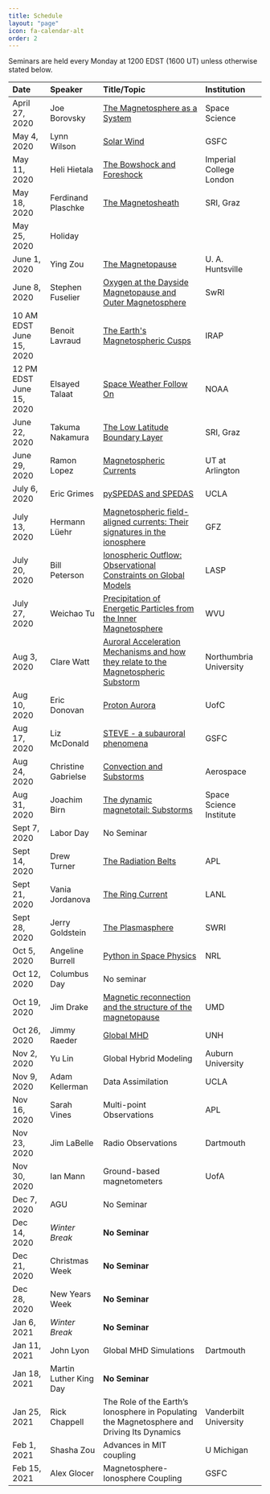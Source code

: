 ```yaml
---
title: Schedule
layout: "page"
icon: fa-calendar-alt
order: 2
---
```


Seminars are held every Monday at 1200 EDST (1600 UT) unless otherwise stated below.

| Date |Speaker | Title/Topic | Institution |
|:-----|:-------|:------|:------------|
| April 27, 2020 | Joe Borovsky | [The Magnetosphere as a System][1] | Space Science |
| May 4, 2020 | Lynn Wilson | [Solar Wind][2] | GSFC |
| May 11, 2020 | Heli Hietala  | [The Bowshock and Foreshock][3] | Imperial College London |
| May 18, 2020 | Ferdinand Plaschke | [The Magnetosheath][4] | SRI, Graz |
| May 25, 2020 | Holiday |  |  |
| June 1, 2020 | Ying Zou | [The Magnetopause][5] | U. A. Huntsville |
| June 8, 2020 | Stephen Fuselier | [Oxygen at the Dayside Magnetopause and Outer Magnetosphere][6] | SwRI |
| 10 AM EDST June 15, 2020 | Benoit Lavraud | [The Earth's Magnetospheric Cusps][7] | IRAP |
| 12 PM EDST June 15, 2020 | Elsayed Talaat | [Space Weather Follow On][8] | NOAA |
| June 22, 2020 | Takuma   Nakamura | [The Low Latitude Boundary Layer][9] | SRI, Graz |
| June 29, 2020 | Ramon Lopez | [Magnetospheric Currents][10] | UT at Arlington |
| July 6, 2020 | Eric Grimes | [pySPEDAS and SPEDAS][11] | UCLA |
| July 13, 2020 | Hermann Lüehr | [Magnetospheric field-aligned currents: Their signatures in the ionosphere][12] | GFZ |
| July 20, 2020 | Bill Peterson | [Ionospheric Outflow: Observational Constraints on Global Models][13] | LASP |
| July 27, 2020 | Weichao Tu | [Precipitation of Energetic Particles from the Inner Magnetosphere][14] | WVU |
| Aug 3, 2020 | Clare Watt | [Auroral Acceleration Mechanisms and how they relate to the Magnetospheric Substorm][15]| Northumbria University |
| Aug 10, 2020 | Eric Donovan | [Proton Aurora][16] | UofC |
| Aug 17, 2020 | Liz McDonald | [STEVE - a subauroral phenomena][17] | GSFC |
| Aug 24, 2020 | Christine Gabrielse | [Convection and Substorms][18] | Aerospace |
| Aug 31, 2020 | Joachim Birn | [The dynamic magnetotail: Substorms][19] | Space Science Institute |
| Sept 7, 2020 | Labor Day | No Seminar |  |
| Sept 14, 2020 | Drew Turner | [The Radiation Belts][20] | APL |
| Sept 21, 2020 | Vania Jordanova | [The Ring Current][21] | LANL |
| Sept 28, 2020 | Jerry Goldstein | [The Plasmasphere][22] | SWRI |
| Oct 5, 2020 | Angeline Burrell | [Python in Space Physics][23] | NRL |
| Oct 12, 2020 | Columbus Day | No seminar |  |
| Oct 19, 2020 | Jim Drake | [Magnetic reconnection and the structure of the magnetopause][24] | UMD |
| Oct 26, 2020 | Jimmy Raeder | [Global MHD][25] | UNH |
| Nov 2, 2020 | Yu Lin | Global Hybrid Modeling | Auburn University |
| Nov 9, 2020 | Adam Kellerman | Data Assimilation | UCLA |
| Nov 16, 2020 | Sarah Vines | Multi-point Observations | APL |
| Nov 23, 2020 | Jim LaBelle | Radio Observations | Dartmouth |
| Nov 30, 2020 | Ian Mann | Ground-based magnetometers | UofA |
| Dec 7, 2020 | AGU | No Seminar |  |
| Dec 14, 2020 | *Winter Break* | **No Seminar** | |
| Dec 21, 2020 | Christmas Week | **No Seminar** | |
| Dec 28, 2020 | New Years Week | **No Seminar** | |
| Jan 6, 2021 | *Winter Break* | **No Seminar**  | |
| Jan 11, 2021 | John Lyon | Global MHD Simulations | Dartmouth |
| Jan 18, 2021 | Martin Luther King Day | **No Seminar** | |
| Jan 25, 2021 | Rick Chappell | The Role of the Earth’s Ionosphere in Populating the Magnetosphere and Driving Its Dynamics | Vanderbilt University |
| Feb 1, 2021 | Shasha Zou | Advances in MIT coupling | U Michigan |
| Feb 15, 2021 | Alex Glocer | Magnetosphere-Ionosphere Coupling | GSFC |


[1]:https://msolss.github.io/MagSeminars/2020/04/27/The-Magnetosphere-as-a-System.html
[2]:https://msolss.github.io/MagSeminars/2020/05/04/The-Solar-Wind.html
[3]:https://msolss.github.io/MagSeminars/2020/05/11/The-Bowshock-and-Foreshock.html
[4]:https://msolss.github.io/MagSeminars/2020/05/18/The-Magnetosheath.html
[5]:https://msolss.github.io/MagSeminars/2020/06/01/The-Magnetopause.html
[6]:https://msolss.github.io/MagSeminars/2020/06/08/O-In-The-Magnetosphere.html
[7]:https://msolss.github.io/MagSeminars/2020/06/15/The-Cusps.html
[8]:https://msolss.github.io/MagSeminars/2020/06/15/SWFO.html
[9]:https://msolss.github.io/MagSeminars/2020/06/22/The-LLBL.html
[10]:https://msolss.github.io/MagSeminars/2020/06/29/Magnetospheric-Currents.html
[11]:https://msolss.github.io/MagSeminars/2020/07/06/pySPEDAS.html
[12]:https://msolss.github.io/MagSeminars/2020/07/13/FACs-and-their-Signatures-in-the-Ionosphere.html
[13]:https://msolss.github.io/MagSeminars/2020/07/20/Ionospheric-Outflow.html
[14]:https://msolss.github.io/MagSeminars/2020/07/27/Precipitation-from-the-Inner-Magnetosphere.html
[15]:https://msolss.github.io/MagSeminars/2020/08/03/The-Aurora.html
[16]:https://msolss.github.io/MagSeminars/2020/08/10/The-Proton-Aurora.html
[17]:https://msolss.github.io/MagSeminars/2020/08/17/STEVE.html
[18]:https://msolss.github.io/MagSeminars/2020/08/24/Convection-and-Substorms.html
[19]:https://msolss.github.io/MagSeminars/2020/08/31/The-Dynamic-Magnetotail.html
[20]:https://msolss.github.io/MagSeminars/2020/09/14/The-Radiation-Belts.html
[21]:https://msolss.github.io/MagSeminars/2020/09/21/The-Ring-Current.html
[22]:https://msolss.github.io/MagSeminars/2020/09/28/The-Plasmasphere.html
[23]:https://msolss.github.io/MagSeminars/2020/10/05/Python-In-Space-Physics.html
[24]:https://msolss.github.io/MagSeminars/2020/10/19/Reconnection-and-the-structure-of-the-magnetopause.html
[25]:https://msolss.github.io/MagSeminars/2020/10/26/Global-MHD.html
[26]:https://msolss.github.io/MagSeminars/2020/11/02/Global-Hybrid-Models.html
